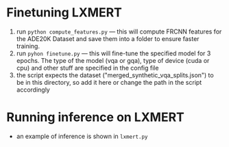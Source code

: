 # Finetuning LXMERT

1. run `python compute_features.py` — this will compute FRCNN features for the ADE20K Dataset and save them into a folder to ensure faster training.
2. run `pyhon finetune.py` — this will fine-tune the specified model for 3 epochs. The type of the model (vqa or gqa), type of device (cuda or cpu) and other stuff are specified in the  config file
3. the script expects the dataset ("merged_synthetic_vqa_splits.json") to be in this directory, so add it here or change the path in the script accordingly


# Running inference on LXMERT
- an example of inference is shown in `lxmert.py`
